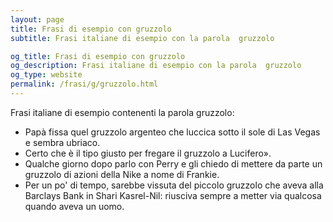 ```yaml
---
layout: page
title: Frasi di esempio con gruzzolo 
subtitle: Frasi italiane di esempio con la parola  gruzzolo

og_title: Frasi di esempio con gruzzolo 
og_description: Frasi italiane di esempio con la parola  gruzzolo
og_type: website
permalink: /frasi/g/gruzzolo.html
---
```


Frasi italiane di esempio contenenti la parola gruzzolo:


- Papà fissa quel gruzzolo argenteo che luccica sotto il sole di Las Vegas e sembra ubriaco.
- Certo che è il tipo giusto per fregare il gruzzolo a Lucifero».
- Qualche giorno dopo parlo con Perry e gli chiedo di mettere da parte un gruzzolo di azioni della Nike a nome di Frankie.
- Per un po' di tempo, sarebbe vissuta del piccolo gruzzolo che aveva alla Barclays Bank in Shari Kasrel-Nil: riusciva sempre a metter via qualcosa quando aveva un uomo.
